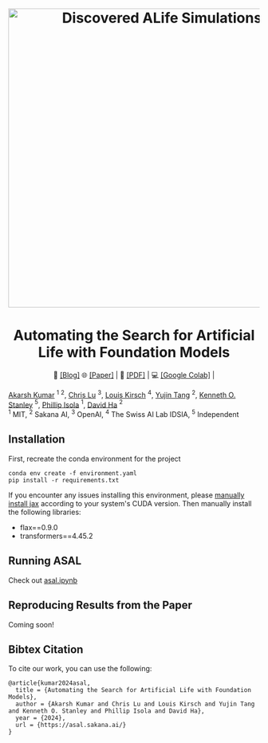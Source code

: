 
<h1 align="center">
  <a href="https://sakana.ai/asal">
    <img width="600" alt="Discovered ALife Simulations" src="https://pub.sakana.ai/asal/assets/png/cover_video_square-min.png"></a><br>
</h1>


<h1 align="center">
Automating the Search for Artificial Life with Foundation Models
</h1>
<p align="center">
  📝 <a href="https://sakana.ai/asal">[Blog]</a>
  🌐 <a href="https://asal.sakana.ai/">[Paper]</a> |
  📄 <a href="https://arxiv.org/">[PDF]</a> |
  💻 <a href="Google colab">[Google Colab]</a> |
</p>

[Akarsh Kumar](https://x.com/akarshkumar0101) $^{1}$ $^2$, [Chris Lu](https://x.com/_chris_lu_) $^{3}$, [Louis Kirsch](https://x.com/LouisKirschAI) $^{4}$, [Yujin Tang](https://x.com/yujin_tang) $^2$, [Kenneth O. Stanley](https://x.com/kenneth0stanley) $^5$, [Phillip Isola](https://x.com/phillip_isola) $^1$, [David Ha](https://x.com/hardmaru) $^2$
<br>
$^1$ MIT, $^2$ Sakana AI, $^3$ OpenAI, $^4$ The Swiss AI Lab IDSIA, $^5$ Independent


## Installation 

First, recreate the conda environment for the project
```shell
conda env create -f environment.yaml
pip install -r requirements.txt
```

If you encounter any issues installing this environment, please [manually install jax](https://github.com/jax-ml/jax?tab=readme-ov-file#installation) according to your system's CUDA version.
Then manually install the following libraries:
- flax==0.9.0
- transformers==4.45.2

## Running ASAL
Check out [asal.ipynb](asal.ipynb)

## Reproducing Results from the Paper
Coming soon!
  
## Bibtex Citation
To cite our work, you can use the following:
```
@article{kumar2024asal,
  title = {Automating the Search for Artificial Life with Foundation Models},
  author = {Akarsh Kumar and Chris Lu and Louis Kirsch and Yujin Tang and Kenneth O. Stanley and Phillip Isola and David Ha},
  year = {2024},
  url = {https://asal.sakana.ai/}
}
```


